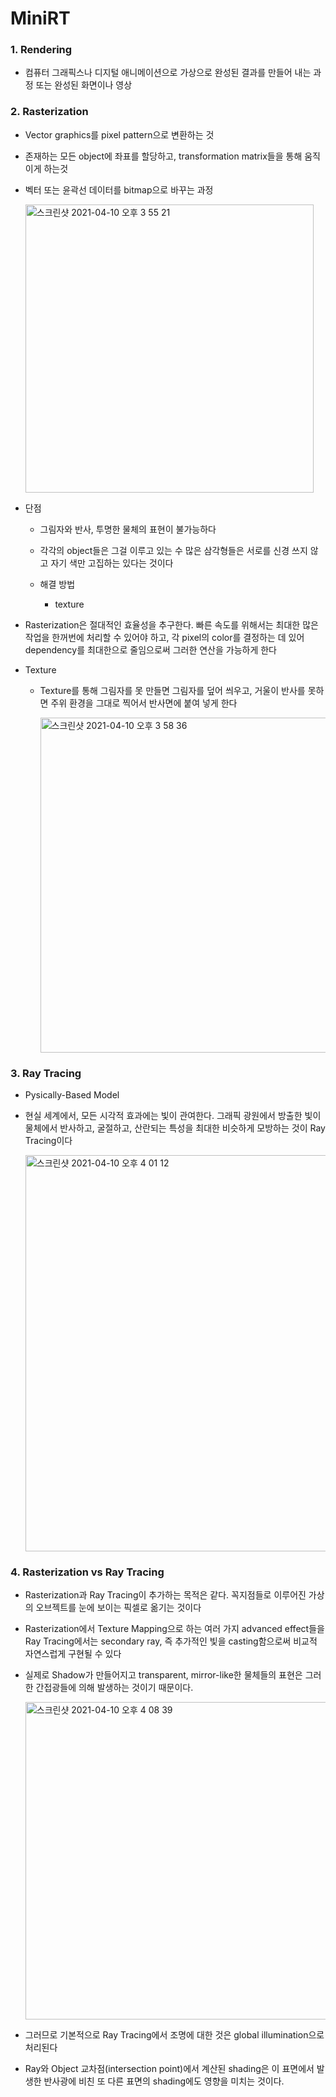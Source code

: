 # MiniRT



### 1. Rendering

- 컴퓨터 그래픽스나 디지털 애니메이션으로 가상으로 완성된 결과를 만들어 내는 과정 또는 완성된 화면이나 영상


### 2. Rasterization

- Vector graphics를 pixel pattern으로 변환하는 것

- 존재하는 모든 object에 좌표를 할당하고, transformation matrix들을 통해 움직이게 하는것

- 벡터 또는 윤곽선 데이터를 bitmap으로 바꾸는 과정

    <p>
        <img width="461" alt="스크린샷 2021-04-10 오후 3 55 21" src="https://user-images.githubusercontent.com/48857296/114261395-48b8e680-9a15-11eb-95fd-dbf9468deb4a.png">
    </p>

- 단점

    - 그림자와 반사, 투명한 물체의 표현이 불가능하다
    
    - 각각의 object들은 그걸 이루고 있는 수 많은 삼각형들은 서로를 신경 쓰지 않고 자기 색만 고집하는 있다는 것이다
    
    - 해결 방법 
        
        - texture
        
- Rasterization은 절대적인 효율성을 추구한다. 빠른 속도를 위해서는 최대한 많은 작업을 한꺼번에 처리할 수 있어야 하고, 각 pixel의 color를 결정하는 데 있어 dependency를 최대한으로 줄임으로써 그러한 연산을 가능하게 한다

- Texture

    - Texture를 통해 그림자를 못 만들면 그림자를 덮어 씌우고, 거울이 반사를 못하면 주위 환경을 그대로 찍어서 반사면에 붙여 넣게 한다
    
        <p>
            <img width="536" alt="스크린샷 2021-04-10 오후 3 58 36" src="https://user-images.githubusercontent.com/48857296/114261466-b533e580-9a15-11eb-9e0f-59dcd83b34e5.png">
        </p>

### 3. Ray Tracing

- Pysically-Based Model
    
- 현실 세계에서, 모든 시각적 효과에는 빛이 관여한다. 그래픽 광원에서 방출한 빛이 물체에서 반사하고, 굴절하고, 산란되는 특성을 최대한 비슷하게 모방하는 것이 Ray Tracing이다
    
    <p>
        <img width="634" alt="스크린샷 2021-04-10 오후 4 01 12" src="https://user-images.githubusercontent.com/48857296/114261544-080d9d00-9a16-11eb-9326-ce80128044f6.png">
    </p>

### 4. Rasterization vs Ray Tracing

- Rasterization과 Ray Tracing이 추가하는 목적은 같다. 꼭지점들로 이루어진 가상의 오브젝트를 눈에 보이는 픽셀로 옮기는 것이다
    

- Rasterization에서 Texture Mapping으로 하는 여러 가지 advanced effect들을 Ray Tracing에서는 secondary ray, 즉 추가적인 빛을 casting함으로써 비교적 자연스럽게 구현될 수 있다

- 실제로 Shadow가 만들어지고 transparent, mirror-like한 물체들의 표현은 그러한 간접광들에 의해 발생하는 것이기 때문이다.

    <p>
        <img width="508" alt="스크린샷 2021-04-10 오후 4 08 39" src="https://user-images.githubusercontent.com/48857296/114261717-101a0c80-9a17-11eb-82b0-2fcca63394d3.png">
    </p>

- 그러므로 기본적으로 Ray Tracing에서 조명에 대한 것은 global illumination으로 처리된다

- Ray와 Object 교차점(intersection point)에서 계산된 shading은 이 표면에서 발생한 반사광에 비친 또 다른 표면의 shading에도 영향을 미치는 것이다.
